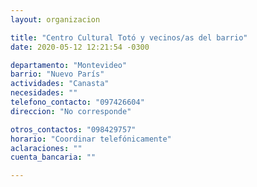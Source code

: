 ```yaml
---
layout: organizacion

title: "Centro Cultural Totó y vecinos/as del barrio"
date: 2020-05-12 12:21:54 -0300

departamento: "Montevideo"
barrio: "Nuevo París"
actividades: "Canasta"
necesidades: ""
telefono_contacto: "097426604"
direccion: "No corresponde"

otros_contactos: "098429757"
horario: "Coordinar telefónicamente"
aclaraciones: ""
cuenta_bancaria: ""

---
```

